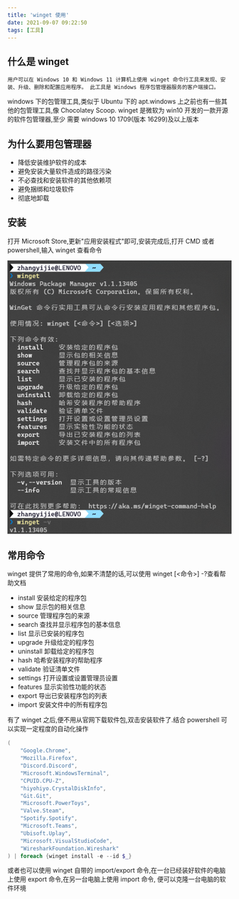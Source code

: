 ```yaml
---
title: 'winget 使用'
date: 2021-09-07 09:22:50
tags: [工具]
---
```


## 什么是 winget

```
用户可以在 Windows 10 和 Windows 11 计算机上使用 winget 命令行工具来发现、安装、升级、删除和配置应用程序。 此工具是 Windows 程序包管理器服务的客户端接口。
```

windows 下的包管理工具,类似于 Ubuntu 下的 apt.windows 上之前也有一些其他的包管理工具,像 Chocolatey Scoop. winget 是微软为 win10 开发的一款开源的软件包管理器,至少
需要 windows 10 1709(版本 16299)及以上版本

## 为什么要用包管理器

-   降低安装维护软件的成本
-   避免安装大量软件造成的路径污染
-   不必查找和安装软件的其他依赖项
-   避免捆绑和垃圾软件
-   彻底地卸载

## 安装

打开 Microsoft Store,更新"应用安装程式"即可,安装完成后,打开 CMD 或者 powershell,输入 winget 查看命令

![](/img/1644201744305.png)

## 常用命令

winget 提供了常用的命令,如果不清楚的话,可以使用 winget [<命令>] -?查看帮助文档

-   install 安装给定的程序包
-   show 显示包的相关信息
-   source 管理程序包的来源
-   search 查找并显示程序包的基本信息
-   list 显示已安装的程序包
-   upgrade 升级给定的程序包
-   uninstall 卸载给定的程序包
-   hash 哈希安装程序的帮助程序
-   validate 验证清单文件
-   settings 打开设置或设置管理员设置
-   features 显示实验性功能的状态
-   export 导出已安装程序包的列表
-   import 安装文件中的所有程序包

有了 winget 之后,便不用从官网下载软件包,双击安装软件了.结合 powershell 可以实现一定程度的自动化操作

```ps1
(
	"Google.Chrome",
    "Mozilla.Firefox",
    "Discord.Discord",
    "Microsoft.WindowsTerminal",
    "CPUID.CPU-Z",
    "hiyohiyo.CrystalDiskInfo",
    "Git.Git",
    "Microsoft.PowerToys",
    "Valve.Steam",
    "Spotify.Spotify",
    "Microsoft.Teams",
    "Ubisoft.Uplay",
    "Microsoft.VisualStudioCode",
    "WiresharkFoundation.Wireshark"
) | foreach {winget install -e --id $_}
```

或者也可以使用 winget 自带的 import/export 命令,在一台已经装好软件的电脑上使用 export 命令,在另一台电脑上使用 import 命令,
便可以克隆一台电脑的软件环境

